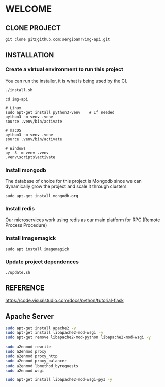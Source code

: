 # WELCOME

## CLONE PROJECT

```
git clone git@github.com:sergioamr/img-api.git
```

## INSTALLATION

### Create a virtual environment to run this project

You can run the installer, it is what is being used by the CI.
```
./install.sh
```

```
cd img-api

# Linux
sudo apt-get install python3-venv    # If needed
python3 -m venv .venv
source .venv/bin/activate

# macOS
python3 -m venv .venv
source .venv/bin/activate

# Windows
py -3 -m venv .venv
.venv\scripts\activate
```

### Install mongodb

The database of choice for this project is Mongodb since we can dynamically grow the project and scale it through clusters

```
sudo apt-get install mongodb-org
```

### Install redis

Our microservices work using redis as our main platform for RPC (Remote Process Procedure)

### Install imagemagick

```
sudo apt install imagemagick
```

### Update project dependences
```
./update.sh
```

## REFERENCE
https://code.visualstudio.com/docs/python/tutorial-flask


## Apache Server

``` Bash
sudo apt-get install apache2 -y
sudo apt-get install libapache2-mod-wsgi -y
sudo apt-get remove libapache2-mod-python libapache2-mod-wsgi -y

sudo a2enmod rewrite
sudo a2enmod proxy
sudo a2enmod proxy_http
sudo a2enmod proxy_balancer
sudo a2enmod lbmethod_byrequests
sudo a2enmod wsgi

sudo apt-get install libapache2-mod-wsgi-py3 -y
```